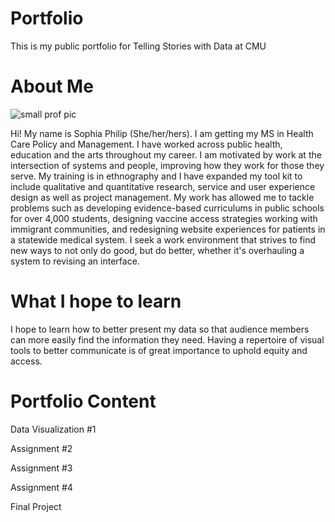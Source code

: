 # Portfolio
This is my public portfolio for Telling Stories with Data at CMU

# About Me
![small prof pic](https://user-images.githubusercontent.com/112327944/188291310-63fd75ee-373e-48d7-b962-1bc4a6144f62.jpeg)

Hi! My name is Sophia Philip (She/her/hers). I am getting my MS in Health Care Policy and Management. I have worked across public health, education and the arts throughout my career. I am motivated by work at the intersection of systems and people, improving how they work for those they serve. My training is in ethnography and I have expanded my tool kit to include qualitative and quantitative research, service and user experience design as well as project management. My work has allowed me to tackle problems such as developing evidence-based curriculums in public schools for over 4,000 students, designing vaccine access strategies working with immigrant communities, and redesigning website experiences for patients in a statewide medical system. I seek a work environment that strives to find new ways to not only do good, but do better, whether it's overhauling a system to revising an interface.

# What I hope to learn
I hope to learn how to better present my data so that audience members can more easily find the information they need. Having a repertoire of visual tools to better communicate is of great importance to uphold equity and access. 

# Portfolio Content
Data Visualization #1

Assignment #2

Assignment #3

Assignment #4

Final Project
